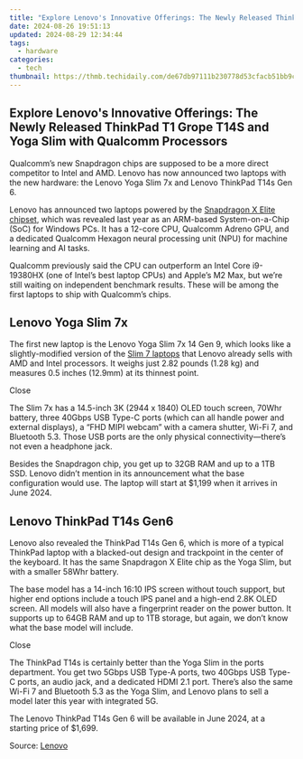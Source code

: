 ```yaml
---
title: "Explore Lenovo's Innovative Offerings: The Newly Released ThinkPad T1 Grope T14S and Yoga Slim with Qualcomm Processors"
date: 2024-08-26 19:51:13
updated: 2024-08-29 12:34:44
tags:
  - hardware
categories:
  - tech
thumbnail: https://thmb.techidaily.com/de67db97111b230778d53cfacb51bb9c7a1356b2082aff96997373a5633f37e3.jpg
---
```


## Explore Lenovo's Innovative Offerings: The Newly Released ThinkPad T1 Grope T14S and Yoga Slim with Qualcomm Processors

Qualcomm’s new Snapdragon chips are supposed to be a more direct competitor to Intel and AMD. Lenovo has now announced two laptops with the new hardware: the Lenovo Yoga Slim 7x and Lenovo ThinkPad T14s Gen 6.

 Lenovo has announced two laptops powered by the [Snapdragon X Elite chipset](https://fox-direct.techidaily.com/2024-approved-economical-sky-craftsmen-top-5-budget-friendly-drones/), which was revealed last year as an ARM-based System-on-a-Chip (SoC) for Windows PCs. It has a 12-core CPU, Qualcomm Adreno GPU, and a dedicated Qualcomm Hexagon neural processing unit (NPU) for machine learning and AI tasks.

 Qualcomm previously said the CPU can outperform an Intel Core i9-19380HX (one of Intel’s best laptop CPUs) and Apple’s M2 Max, but we’re still waiting on independent benchmark results. These will be among the first laptops to ship with Qualcomm’s chips.

##  Lenovo Yoga Slim 7x

 The first new laptop is the Lenovo Yoga Slim 7x 14 Gen 9, which looks like a slightly-modified version of the [Slim 7 laptops](https://shop-links.co/link/?exclusive=1&publisher_slug=itechdaily19598&url=https%3A%2F%2Fwww.lenovo.com%2Fil%2Fen%2Fc%2Flaptops%2Fyoga%2Fyoga-slim-series%2F) that Lenovo already sells with AMD and Intel processors. It weighs just 2.82 pounds (1.28 kg) and measures 0.5 inches (12.9mm) at its thinnest point.

Close 

 The Slim 7x has a 14.5-inch 3K (2944 x 1840) OLED touch screen, 70Whr battery, three 40Gbps USB Type-C ports (which can all handle power and external displays), a “FHD MIPI webcam” with a camera shutter, Wi-Fi 7, and Bluetooth 5.3\. Those USB ports are the only physical connectivity—there’s not even a headphone jack.

 Besides the Snapdragon chip, you get up to 32GB RAM and up to a 1TB SSD. Lenovo didn’t mention in its announcement what the base configuration would use. The laptop will start at $1,199 when it arrives in June 2024.

##  Lenovo ThinkPad T14s Gen6

 Lenovo also revealed the ThinkPad T14s Gen 6, which is more of a typical ThinkPad laptop with a blacked-out design and trackpoint in the center of the keyboard. It has the same Snapdragon X Elite chip as the Yoga Slim, but with a smaller 58Whr battery.

 The base model has a 14-inch 16:10 IPS screen without touch support, but higher end options include a touch IPS panel and a high-end 2.8K OLED screen. All models will also have a fingerprint reader on the power button. It supports up to 64GB RAM and up to 1TB storage, but again, we don’t know what the base model will include.

Close 

 The ThinkPad T14s is certainly better than the Yoga Slim in the ports department. You get two 5Gbps USB Type-A ports, two 40Gbps USB Type-C ports, an audio jack, and a dedicated HDMI 2.1 port. There’s also the same Wi-Fi 7 and Bluetooth 5.3 as the Yoga Slim, and Lenovo plans to sell a model later this year with integrated 5G.

 The Lenovo ThinkPad T14s Gen 6 will be available in June 2024, at a starting price of $1,699.

 Source: [Lenovo](https://shop-links.co/link/?exclusive=1&publisher_slug=itechdaily19598&url=https%3A%2F%2Fnews.lenovo.com%2Fpressroom%2Fpress-releases%2Flenovo-supercharges-next-gen-ai-pcs-with-latest-yoga-slim-7x-and-thinkpad-t14s-gen-6%2F)

<ins class="adsbygoogle"
     style="display:block"
     data-ad-format="autorelaxed"
     data-ad-client="ca-pub-7571918770474297"
     data-ad-slot="1223367746"></ins>



<ins class="adsbygoogle"
     style="display:block"
     data-ad-client="ca-pub-7571918770474297"
     data-ad-slot="8358498916"
     data-ad-format="auto"
     data-full-width-responsive="true"></ins>
